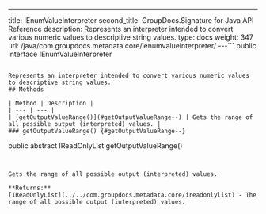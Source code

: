 ---
title: IEnumValueInterpreter
second_title: GroupDocs.Signature for Java API Reference
description: Represents an interpreter intended to convert various numeric values to descriptive string values.
type: docs
weight: 347
url: /java/com.groupdocs.metadata.core/ienumvalueinterpreter/
---```
public interface IEnumValueInterpreter
```

Represents an interpreter intended to convert various numeric values to descriptive string values.
## Methods

| Method | Description |
| --- | --- |
| [getOutputValueRange()](#getOutputValueRange--) | Gets the range of all possible output (interpreted) values. |
### getOutputValueRange() {#getOutputValueRange--}
```
public abstract IReadOnlyList<String> getOutputValueRange()
```


Gets the range of all possible output (interpreted) values.

**Returns:**
[IReadOnlyList](../../com.groupdocs.metadata.core/ireadonlylist) - The range of all possible output (interpreted) values.
